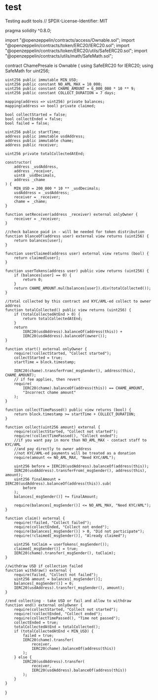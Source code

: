 # test
Testing audit tools
// SPDX-License-Identifier: MIT

pragma solidity ^0.8.0;

import "@openzeppelin/contracts/access/Ownable.sol";
import "@openzeppelin/contracts/token/ERC20/IERC20.sol";
import "@openzeppelin/contracts/token/ERC20/utils/SafeERC20.sol";
import "@openzeppelin/contracts/utils/math/SafeMath.sol";

contract ChamePresale is Ownable {
    using SafeERC20 for IERC20;
    using SafeMath for uint256;

    uint256 public immutable MIN_USD;
    uint256 public constant NO_AML_MAX = 10_000;
    uint256 public constant CHAME_AMOUNT = 6_000_000 * 10 ** 9;
    uint256 public constant COLLECT_DURATION = 7 days;

    mapping(address => uint256) private balances;
    mapping(address => bool) private claimed;

    bool collectStarted = false;
    bool collectEnded = false;
    bool failed = false;

    uint256 public startTime;
    address public immutable usdAddress;
    address public immutable chame;
    address public receiver;

    uint256 private totalCollectedAtEnd;

    constructor(
        address _usdAddress,
        address _receiver,
        uint8 _usdDecimals,
        address _chame
    ) {
        MIN_USD = 200_000 * 10 ** _usdDecimals;
        usdAddress = _usdAddress;
        receiver = _receiver;
        chame = _chame;
    }

    function setReceiver(address _receiver) external onlyOwner {
        receiver = _receiver;
    }

    //check balance paid in - will be needed for token distribution
    function blanceOf(address user) external view returns (uint256) {
        return balances[user];
    }

    function userClaimed(address user) external view returns (bool) {
        return claimed[user];
    }

    function userTokens(address user) public view returns (uint256) {
        if (balances[user] == 0) {
            return 0;
        }
        return CHAME_AMOUNT.mul(balances[user]).div(totalCollected());
    }

    //total collected by this contract and KYC/AML-ed collect to owner address
    function totalCollected() public view returns (uint256) {
        if (totalCollectedAtEnd > 0) {
            return totalCollectedAtEnd;
        }
        return
            IERC20(usdAddress).balanceOf(address(this)) +
            IERC20(usdAddress).balanceOf(owner());
    }

    function start() external onlyOwner {
        require(!collectStarted, "Collect started");
        collectStarted = true;
        startTime = block.timestamp;

        IERC20(chame).transferFrom(_msgSender(), address(this), CHAME_AMOUNT);
        // if fee applies, then revert
        require(
            IERC20(chame).balanceOf(address(this)) == CHAME_AMOUNT,
            "Incorrect chame amount"
        );
    }

    function collectTimePassed() public view returns (bool) {
        return block.timestamp >= startTime + COLLECT_DURATION;
    }

    function collect(uint256 amount) external {
        require(collectStarted, "Collect not started");
        require(!collectTimePassed(), "Collect ended");
        //if you want pay in more than NO_AML_MAX - contact staff to KYC/AML
        //and pay directly to owner address
        //not KYC/AML-ed payments will be treated as a donation
        require(amount <= NO_AML_MAX, "Need KYC/AML");

        uint256 before = IERC20(usdAddress).balanceOf(address(this));
        IERC20(usdAddress).transferFrom(_msgSender(), address(this), amount);
        uint256 finalAmount = IERC20(usdAddress).balanceOf(address(this)).sub(
            before
        );
        balances[_msgSender()] += finalAmount;

        require(balances[_msgSender()] <= NO_AML_MAX, "Need KYC/AML");
    }

    function claim() external {
        require(!failed, "Collect failed");
        require(collectEnded, "Collect not ended");
        require(balances[_msgSender()] > 0, "Did not participate");
        require(!claimed[_msgSender()], "Already claimed");

        uint256 toClaim = userTokens(_msgSender());
        claimed[_msgSender()] = true;
        IERC20(chame).transfer(_msgSender(), toClaim);
    }

    //withdraw USD if collection failed
    function withdraw() external {
        require(failed, "Collect not failed");
        uint256 amount = balances[_msgSender()];
        balances[_msgSender()] = 0;
        IERC20(usdAddress).transfer(_msgSender(), amount);
    }

    //end collecting - take USD or fail and allow to withdraw
    function end() external onlyOwner {
        require(collectStarted, "Collect not started");
        require(!collectEnded, "Collect ended");
        require(collectTimePassed(), "Time not passed");
        collectEnded = true;
        totalCollectedAtEnd = totalCollected();
        if (totalCollectedAtEnd < MIN_USD) {
            failed = true;
            IERC20(chame).transfer(
                receiver,
                IERC20(chame).balanceOf(address(this))
            );
        } else {
            IERC20(usdAddress).transfer(
                receiver,
                IERC20(usdAddress).balanceOf(address(this))
            );
        }
    }
}
